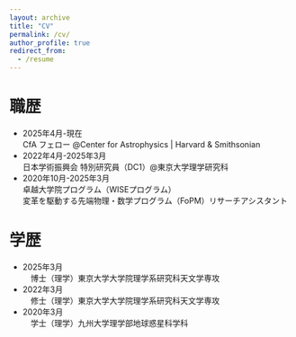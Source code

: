 ```yaml
---
layout: archive
title: "CV"
permalink: /cv/
author_profile: true
redirect_from:
  - /resume
---
```


職歴
======
* 2025年4月-現在 <br> CfA フェロー @Center for Astrophysics \|  Harvard & Smithsonian
* 2022年4月-2025年3月 <br> 日本学術振興会 特別研究員（DC1）@東京大学理学研究科
* 2020年10月-2025年3月 <br> 卓越大学院プログラム（WISEプログラム）<br> 変革を駆動する先端物理・数学プログラム（FoPM）リサーチアシスタント


学歴
======
* 2025年3月 <br>　博士（理学）東京大学大学院理学系研究科天文学専攻
* 2022年3月 <br>　修士（理学）東京大学大学院理学系研究科天文学専攻
* 2020年3月 <br>　学士（理学）九州大学理学部地球惑星科学科

<!-- Work experience
======
* Summer 2015: Research Assistant
  * Github University
  * Duties included: Tagging issues
  * Supervisor: Professor Git

* Fall 2015: Research Assistant
  * Github University
  * Duties included: Merging pull requests
  * Supervisor: Professor Hub
   -->
   

<!-- Skills
======
* Skill 1
* Skill 2
  * Sub-skill 2.1
  * Sub-skill 2.2
  * Sub-skill 2.3
* Skill 3 -->

<!-- Publications
======
  <ul>{% for post in site.publications %}
    {% include archive-single-cv.html %}
  {% endfor %}</ul>
  
Talks
======
  <ul>{% for post in site.talks %}
    {% include archive-single-talk-cv.html %}
  {% endfor %}</ul> -->
  
<!-- Teaching
======
  <ul>{% for post in site.teaching %}
    {% include archive-single-cv.html %}
  {% endfor %}</ul> -->
  
<!-- Service and leadership
======
* Currently signed in to 43 different slack teams -->
